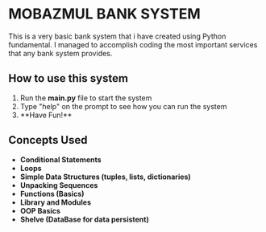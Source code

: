 # MOBAZMUL BANK SYSTEM
This is a very basic bank system that i have created using Python fundamental. I managed to accomplish coding
the most important services that any bank system provides.

## How to use this system
<ol>
    <li>Run the <strong>main.py</strong> file to start the system</li>
    <li>Type "help" on the prompt to see how you can run the system</li>
    <li>**Have Fun!**</li>
</ol>

## Concepts Used
<ul>
    <li><strong>Conditional Statements</strong></li>
    <li><strong>Loops</strong></li>
    <li><strong>Simple Data Structures (tuples, lists, dictionaries)</strong>
    </li><li><strong>Unpacking Sequences</strong></li>
    <li><strong>Functions (Basics)</strong></li>
    <li><strong>Library and Modules</strong></li>
    <li><strong>OOP Basics</strong></li>
    <li><strong>Shelve (DataBase for data persistent)</strong></li>
</ul>
